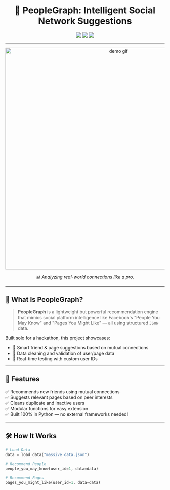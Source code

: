 <h1 align="center">🔗 PeopleGraph: Intelligent Social Network Suggestions</h1>

<p align="center">
  <img src="https://img.shields.io/badge/solo-project-blue.svg?style=for-the-badge" />
  <img src="https://img.shields.io/badge/built%20with-python-yellow?style=for-the-badge" />
  <img src="https://img.shields.io/badge/powered%20by-json%20data-green?style=for-the-badge" />
</p>

---

<div align="center">
  <img src="assets/overview.gif" width="700" alt="demo gif">
  <p><i>📊 Analyzing real-world connections like a pro.</i></p>
</div>

---

## 📌 What Is PeopleGraph?

> **PeopleGraph** is a lightweight but powerful recommendation engine that mimics social platform intelligence like Facebook's "People You May Know" and "Pages You Might Like" — all using structured `JSON` data.

Built solo for a hackathon, this project showcases:
- 🧠 Smart friend & page suggestions based on mutual connections
- 🧹 Data cleaning and validation of user/page data
- 🧪 Real-time testing with custom user IDs

---

## 🎯 Features

✅ Recommends new friends using mutual connections  
✅ Suggests relevant pages based on peer interests  
✅ Cleans duplicate and inactive users  
✅ Modular functions for easy extension  
✅ Built 100% in Python — no external frameworks needed!

---


## 🛠️ How It Works

```python
# Load Data
data = load_data("massive_data.json")

# Recommend People
people_you_may_know(user_id=1, data=data)

# Recommend Pages
pages_you_might_like(user_id=1, data=data)


